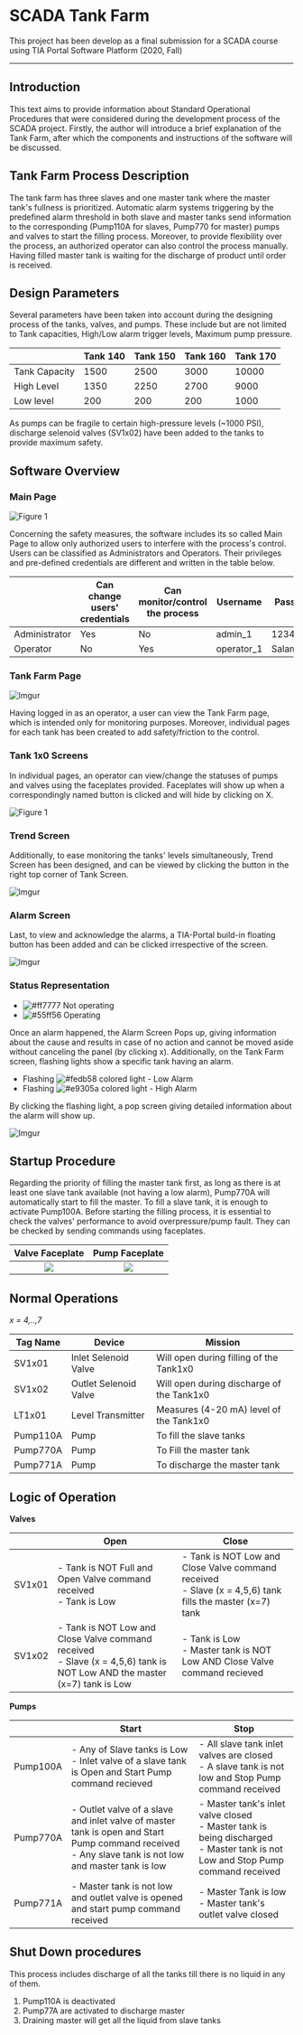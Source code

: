 # SCADA Tank Farm
This project has been develop as a final submission for a SCADA course using TIA Portal Software Platform (2020, Fall)
____

## Introduction

This text aims to provide information about Standard Operational Procedures that were considered during the development process of the SCADA project. Firstly, the author will introduce a brief explanation of the Tank Farm, after which the components and instructions of the software will be discussed. 

## Tank Farm Process Description 

The tank farm has three slaves and one master tank where the master tank's fullness is prioritized. Automatic alarm systems triggering by the predefined alarm threshold in both slave and master tanks send information to the corresponding (Pump110A for slaves, Pump770 for master) pumps and valves to start the filling process. Moreover, to provide flexibility over the process, an authorized operator can also control the process manually. Having filled master tank is waiting for the discharge of product until order is received.


## Design Parameters

Several parameters have been taken into account during the designing process of the tanks, valves, and pumps. These include but are not limited to Tank capacities, High/Low alarm trigger levels, Maximum pump pressure.

|               | Tank 140 | Tank 150 |  Tank 160 | Tank 170 |
|---------------|----------|----------|-----------|----------|
| Tank Capacity | 1500     | 2500     | 3000      | 10000    |
| High Level    | 1350     | 2250     | 2700      | 9000     |
| Low level     | 200      | 200      | 200       | 1000     |

As pumps can be fragile to certain high-pressure levels (~1000 PSI), discharge selenoid valves (SV1x02) have been added to the tanks to provide maximum safety. 

## Software Overview

### Main Page

![Figure 1](https://i.imgur.com/zJwLoWh.png)

Concerning the safety measures, the software includes its so called Main Page to allow only authorized users to interfere with the process's control. Users can be classified as Administrators and Operators. Their privileges and pre-defined credentials are different and written in the table below.

|               | Can change users' credentials | Can monitor/control the process | Username   | Password  |
|---------------|-------------------------------|---------------------------------|------------|-----------|
| Administrator | Yes                           | No                              | admin_1    | 1234      |
| Operator      | No                            | Yes                             | operator_1 | Salam1234 |

### Tank Farm Page

![Imgur](https://i.imgur.com/1PBbXEq.png)

Having logged in as an operator, a user can view the Tank Farm page, which is intended only for monitoring purposes. Moreover, individual pages for each tank has been created to add safety/friction to the control. 

### Tank 1x0 Screens
In individual pages, an operator can view/change the statuses of pumps and valves using the faceplates provided. Faceplates will show up when a correspondingly named button is clicked and will hide by clicking on X. 

![Figure 1](https://i.imgur.com/i5hto8f.png)

### Trend Screen
Additionally, to ease monitoring the tanks' levels simultaneously, Trend Screen has been designed, and can be viewed by clicking the button in the right top corner of Tank Screen. 

![Imgur](https://i.imgur.com/ZIn2pdF.png)

### Alarm Screen
Last, to view and acknowledge the alarms, a TIA-Portal build-in floating button has been added and can be clicked irrespective of the screen. 

![Imgur](https://i.imgur.com/a6m9svx.png)

### Status Representation

- ![#ff7777](https://via.placeholder.com/15/ff7777/000000?text=+) Not operating
- ![#55ff56](https://via.placeholder.com/15/55ff56/000000?text=+) Operating

Once an alarm happened, the Alarm Screen Pops up, giving information about the cause and results in case of no action and cannot be moved aside without canceling the panel (by clicking x). Additionally, on the Tank Farm screen, flashing lights show a specific tank having an alarm. 

- Flashing ![#fedb58](https://via.placeholder.com/15/fedb58/000000?text=+) colored light - Low Alarm
- Flashing ![#e9305a](https://via.placeholder.com/15/e9305a/000000?text=+) colored light - High Alarm

By clicking the flashing light, a pop screen giving detailed information about the alarm will show up. 

![Imgur](https://i.imgur.com/r16dyIW.png)


## Startup Procedure

Regarding the priority of filling the master tank first, as long as there is at least one slave tank available (not having a low alarm), Pump770A will automatically start to fill the master. To fill a slave tank, it is enough to activate Pump100A. Before starting the filling process, it is essential to check the valves' performance to avoid overpressure/pump fault. They can be checked by sending commands using faceplates. 

Valve Faceplate            |  Pump Faceplate
:-------------------------:|:-------------------------:
![](https://i.imgur.com/RDfsCBL.png) |  ![](https://i.imgur.com/7Bxmou5.png)


## Normal Operations

*x = 4,..,7*

| Tag Name | Device                | Mission                                   |
|----------|-----------------------|-------------------------------------------|
| SV1x01   | Inlet Selenoid Valve  | Will open during filling of the Tank1x0   |
| SV1x02   | Outlet Selenoid Valve | Will open during discharge of the Tank1x0 |
| LT1x01   | Level Transmitter     | Measures (4-20 mA) level of the Tank1x0   |
| Pump110A | Pump                  | To fill the slave tanks                   |
| Pump770A | Pump                  | To Fill the master tank                   |
| Pump771A | Pump                  | To discharge the master tank              |


## Logic of Operation


**Valves**

|        | Open                                                                                                                       | Close                                                                                                      |
|--------|----------------------------------------------------------------------------------------------------------------------------|------------------------------------------------------------------------------------------------------------|
| SV1x01 | - Tank is NOT Full and Open Valve command received<br>- Tank is Low                                                        | - Tank is NOT Low and Close Valve command received<br>- Slave (x = 4,5,6) tank fills the master (x=7) tank |
| SV1x02 | - Tank is NOT Low and Close Valve command received<br>- Slave (x = 4,5,6) tank is NOT Low AND the master (x=7) tank is Low | - Tank is Low<br>- Master tank is NOT Low AND Close Valve command recieved                                 |


**Pumps**

|          | Start                                                                                                                                                   | Stop                                                                                                                               |
|----------|---------------------------------------------------------------------------------------------------------------------------------------------------------|------------------------------------------------------------------------------------------------------------------------------------|
| Pump100A | - Any of Slave tanks is Low<br>- Inlet valve of a slave tank is Open and Start Pump command recieved                                                    | - All slave tank inlet valves are closed<br>- A slave tank is not low and Stop Pump command received                               |
| Pump770A | - Outlet valve of a slave and inlet valve of master tank is open and Start Pump command received<br>- Any slave tank is not low and master tank is low  | - Master tank's inlet valve closed<br>- Master tank is being discharged<br>- Master tank is not Low and Stop Pump command received |
| Pump771A | - Master tank is not low and outlet valve is opened and start pump command received                                                                     | - Master Tank is low<br>- Master tank's outlet valve closed                                                                        |

## Shut Down procedures

This process includes discharge of all the tanks till there is no liquid in any of them. 

1. Pump110A is deactivated
2. Pump77A are activated to discharge master
3. Draining master will get all the liquid from slave tanks
